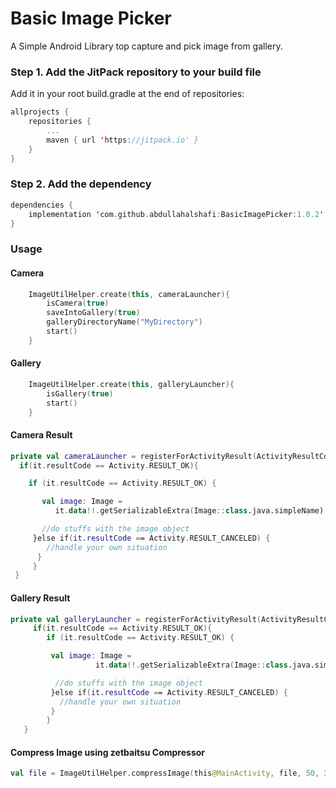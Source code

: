 # Basic Image Picker
A Simple Android Library top capture and pick image from gallery.

### Step 1. Add the JitPack repository to your build file
Add it in your root build.gradle at the end of repositories:
```Kotlin
allprojects {
    repositories {
        ...
        maven { url 'https://jitpack.io' }
    }
}
```

### Step 2. Add the dependency
```Kotlin
dependencies {
    implementation 'com.github.abdullahalshafi:BasicImagePicker:1.0.2'
}
```

### Usage
#### Camera
```kotlin
    ImageUtilHelper.create(this, cameraLauncher){
        isCamera(true)
        saveIntoGallery(true)
        galleryDirectoryName("MyDirectory")
        start()
    }
```

#### Gallery
```kotlin
    ImageUtilHelper.create(this, galleryLauncher){
        isGallery(true)
        start()
    }
```

#### Camera Result
```kotlin
private val cameraLauncher = registerForActivityResult(ActivityResultContracts.StartActivityForResult()){
  if(it.resultCode == Activity.RESULT_OK){

    if (it.resultCode == Activity.RESULT_OK) {

       val image: Image =
          it.data!!.getSerializableExtra(Image::class.java.simpleName) as Image

       //do stuffs with the image object
     }else if(it.resultCode == Activity.RESULT_CANCELED) {
        //handle your own situation
      }
     }
 }
```

#### Gallery Result
```kotlin
private val galleryLauncher = registerForActivityResult(ActivityResultContracts.StartActivityForResult()){
     if(it.resultCode == Activity.RESULT_OK){
        if (it.resultCode == Activity.RESULT_OK) {

         val image: Image =
                   it.data!!.getSerializableExtra(Image::class.java.simpleName) as Image

          //do stuffs with the image object
         }else if(it.resultCode == Activity.RESULT_CANCELED) {
           //handle your own situation
         }
        }
   }
```

#### Compress Image using zetbaitsu Compressor
```kotlin
val file = ImageUtilHelper.compressImage(this@MainActivity, file, 50, 300,300)
```


